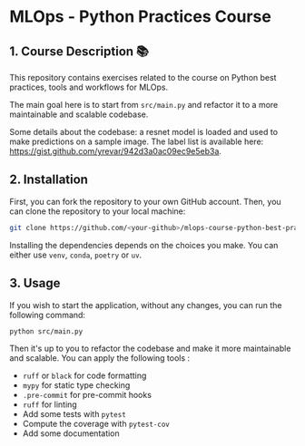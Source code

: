 # MLOps - Python Practices Course

## 1. Course Description 📚

This repository contains exercises related to the course on Python best practices, tools and workflows for MLOps.

The main goal here is to start from `src/main.py` and refactor it to a more maintainable and scalable codebase.

Some details about the codebase: a resnet model is loaded and used to make predictions on a sample image.
The label list is available here: https://gist.github.com/yrevar/942d3a0ac09ec9e5eb3a.

## 2. Installation

First, you can fork the repository to your own GitHub account. Then, you can clone the repository to your local machine:

```bash
git clone https://github.com/<your-github>/mlops-course-python-best-practice.git
```

Installing the dependencies depends on the choices you make. You can either use `venv`, `conda`, `poetry` or `uv`.

## 3. Usage

If you wish to start the application, without any changes, you can run the following command:

```bash
python src/main.py
```

Then it's up to you to refactor the codebase and make it more maintainable and scalable. You can apply the following tools :

- `ruff` or `black` for code formatting
- `mypy` for static type checking
- `.pre-commit` for pre-commit hooks
- `ruff` for linting
- Add some tests with `pytest`
- Compute the coverage with `pytest-cov`
- Add some documentation
